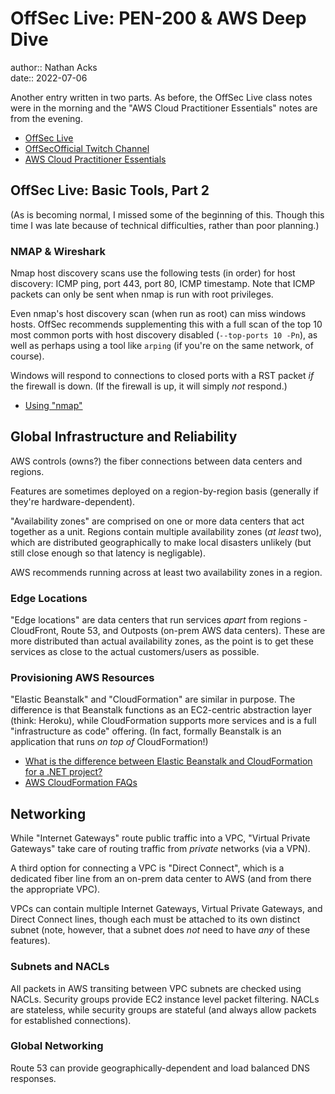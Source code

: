 # OffSec Live: PEN-200 & AWS Deep Dive

author:: Nathan Acks  
date:: 2022-07-06

Another entry written in two parts. As before, the OffSec Live class notes were in the morning and the "AWS Cloud Practitioner Essentials" notes are from the evening.

* [OffSec Live](https://www.offensive-security.com/offsec/offsec-live/)
* [OffSecOfficial Twitch Channel](https://www.twitch.tv/offsecofficial)
* [AWS Cloud Practitioner Essentials](https://www.aws.training/learningobject/curriculum?id=27076)

## OffSec Live: Basic Tools, Part 2

(As is becoming normal, I missed some of the beginning of this. Though this time I was late because of technical difficulties, rather than poor planning.)

### NMAP & Wireshark

Nmap host discovery scans use the following tests (in order) for host discovery: ICMP ping, port 443, port 80, ICMP timestamp. Note that ICMP packets can only be sent when nmap is run with root privileges.

Even nmap's host discovery scan (when run as root) can miss windows hosts. OffSec recommends supplementing this with a full scan of the top 10 most common ports with host discovery disabled (`--top-ports 10 -Pn`), as well as perhaps using a tool like `arping` (if you're on the same network, of course).

Windows will respond to connections to closed ports with a RST packet *if* the firewall is down. (If the firewall is up, it will simply *not* respond.)

* [Using "nmap"](../notes/nmap.md)

## Global Infrastructure and Reliability

AWS controls (owns?) the fiber connections between data centers and regions.

Features are sometimes deployed on a region-by-region basis (generally if they're hardware-dependent).

"Availability zones" are comprised on one or more data centers that act together as a unit. Regions contain multiple availability zones (*at least* two), which are distributed geographically to make local disasters unlikely (but still close enough so that latency is negligable).

AWS recommends running across at least two availability zones in a region.

### Edge Locations

"Edge locations" are data centers that run services *apart* from regions - CloudFront, Route 53, and Outposts (on-prem AWS data centers). These are more distributed than actual availability zones, as the point is to get these services as close to the actual customers/users as possible.

### Provisioning AWS Resources

"Elastic Beanstalk" and "CloudFormation" are similar in purpose. The difference is that Beanstalk functions as an EC2-centric abstraction layer (think: Heroku), while CloudFormation supports more services and is a full "infrastructure as code" offering. (In fact, formally Beanstalk is an application that runs *on top of* CloudFormation!)

* [What is the difference between Elastic Beanstalk and CloudFormation for a .NET project?](https://stackoverflow.com/a/14429767)
* [AWS CloudFormation FAQs](https://aws.amazon.com/cloudformation/faqs/)

## Networking

While "Internet Gateways" route public traffic into a VPC, "Virtual Private Gateways" take care of routing traffic from *private* networks (via a VPN).

A third option for connecting a VPC is "Direct Connect", which is a dedicated fiber line from an on-prem data center to AWS (and from there the appropriate VPC).

VPCs can contain multiple Internet Gateways, Virtual Private Gateways, and Direct Connect lines, though each must be attached to its own distinct subnet (note, however, that a subnet does *not* need to have *any* of these features).

### Subnets and NACLs

All packets in AWS transiting between VPC subnets are checked using NACLs. Security groups provide EC2 instance level packet filtering. NACLs are stateless, while security groups are stateful (and always allow packets for established connections).

### Global Networking

Route 53 can provide geographically-dependent and load balanced DNS responses.

